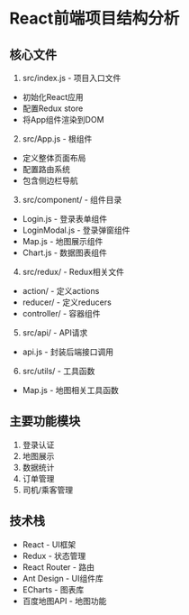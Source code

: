 # React前端项目结构分析

## 核心文件
1. src/index.js - 项目入口文件
- 初始化React应用
- 配置Redux store
- 将App组件渲染到DOM

2. src/App.js - 根组件
- 定义整体页面布局
- 配置路由系统
- 包含侧边栏导航

3. src/component/ - 组件目录
- Login.js - 登录表单组件
- LoginModal.js - 登录弹窗组件
- Map.js - 地图展示组件
- Chart.js - 数据图表组件

4. src/redux/ - Redux相关文件
- action/ - 定义actions
- reducer/ - 定义reducers 
- controller/ - 容器组件

5. src/api/ - API请求
- api.js - 封装后端接口调用

6. src/utils/ - 工具函数
- Map.js - 地图相关工具函数

## 主要功能模块
1. 登录认证
2. 地图展示
3. 数据统计
4. 订单管理
5. 司机/乘客管理

## 技术栈
- React - UI框架
- Redux - 状态管理
- React Router - 路由
- Ant Design - UI组件库
- ECharts - 图表库
- 百度地图API - 地图功能
